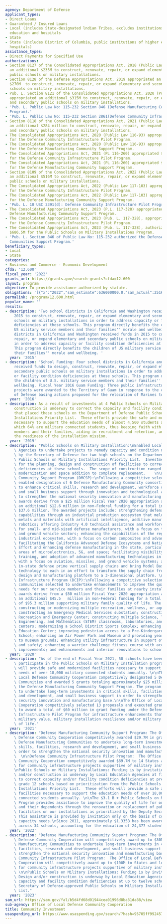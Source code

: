 ```yaml
---
agency: Department of Defense
applicant_types:
- Direct Loans
- Guaranteed / Insured Loans
- Local (includes State-designated lndian Tribes, excludes institutions of higher
  education and hospitals
- State
- State (includes District of Columbia, public institutions of higher education and
  hospitals)
assistance_types:
- Direct Payments for Specified Use
authorizations:
- Section 8127 of the Consolidated Appropriations Act, 2018 (Public Law 115-141) appropriated
  an additional $235M to construct, renovate, repair, or expand elementary and secondary
  public schools on military installations.
- Section 8128 of the Defense Appropriations Act, 2019 appropriated an additional
  $270M  to construct, renovate, repair, or expand elementary and secondary public
  schools on military installations.
- Pub. L. Section 8121 of the Consolidated Appropriations Act, 2020 (Public Law 116-93)
  appropriated an additional $315M to construct, renovate, repair, or expand elementary
  and secondary public schools on military installations.
- 'Pub. L. Public Law No: 115-232 Section 846 (Defense Manufacturing Communities Support
  Program).'
- 'Pub. L. Public Law No: 115-232 Section 2861(Defense Community Infrastructure Program).'
- Section 8118 of the Consolidated Appropriations Act, 2021 (Public Law 116-260) appropriated
  an additional $284 million to construct, renovate, repair, or expand elementary
  and secondary public schools on military installations.
- The Consolidated Appropriations Act, 2020 (Public Law 116-93) appropriated $50M
  for the Defense Community Infrastructure Pilot Program.
- The Consolidated Appropriations Act, 2020 (Public Law 116-93) appropriated $25M
  for the Defense Manufacturing Community Support Program.
- The Consolidated Appropriations Act, 2021 (PL 116-260) appropriated $60 million
  for the Defense Community Infrastructure Pilot Program.
- The Consolidated Appropriations Act, 2021 (PL 116-260) appropriated $25 million
  for the Defense Manufacturing Community Support Program.
- Section 8109 of the Consolidated Appropriations Act, 2022 (Public Law 117-103) appropriated
  an additional $516M to construct, renovate, repair, or expand elementary and secondary
  public schools on military installations.
- The Consolidated Appropriations Act, 2022 (Public Law 117-103) appropriated $90M
  for the Defense Community Infrastructure Pilot Program.
- The Consolidated Appropriations Act, 2022 (Public Law 117-103) appropriated $30M
  for the Defense Manufacturing Community Support Program.
- 'Pub. L. 10 USC 2391(d): Defense Community Infrastructure Pilot Program.'
- The Consolidated Appropriations Act, 2023 (P.L. 117-328) appropriated $30M for the
  Defense Manufacturing Community Support Program.
- The Consolidated Appropriations Act, 2023 (Pub. L. 117-328), appropriated $100M
  for the Defense Community Infrastructure Pilot Program.
- The Consolidated Appropriations Act, 2023 (Pub. L. 117-328), authorized and appropriated
  $686.5M for the Public Schools on Military Installations Program.
- 'Pub. L. Section 846 of Public Law No: 115-232 authorized the Defense Manufacturing
  Communities Support Program.'
beneficiary_types:
- Local
- State
categories:
- Business and Commerce - Economic Development
cfda: '12.600'
fiscal_year: '2022'
grants_url: https://grants.gov/search-grants?cfda=12.600
layout: program
objective: To provide assistance authorized by statute.
obligations: '[{"x":"2022","sam_estimate":636000000.0,"sam_actual":251654466.0,"usa_spending_actual":251753476.0},{"x":"2023","sam_estimate":816500000.0,"sam_actual":0.0,"usa_spending_actual":310921950.0},{"x":"2024","sam_estimate":50000000.0,"sam_actual":0.0,"usa_spending_actual":273462019.0}]'
permalink: /program/12.600.html
popular_name: ''
results:
- description: 'Two school districts in California and Washington received funds in
    2015 to construct, renovate, repair, or expand elementary and secondary public
    schools on military installations in order to address capacity or facility condition
    deficiencies at those schools. This program directly benefits the children of
    US military service members and their families'' morale and wellbeing. Two school
    districts in California and Washington received funds in 2015 to construct, renovate,
    repair, or expand elementary and secondary public schools on military installations
    in order to address capacity or facility condition deficiencies at those schools.
    This program directly benefits the children of US military service members and
    their families'' morale and wellbeing. '
  year: '2015'
- description: 'School Funding: Four school districts in California and New Jersey
    received funds to design, construct, renovate, repair, or expand elementary and
    secondary public schools on military installations in order to address capacity
    or facility condition deficiencies at those schools. This program directly benefits
    the children of U.S. military service members and their families'' morale and
    wellbeing. Fiscal Year 2016 Guam Funding: Three public infrastructure investment
    projects were awarded to the Territory of Guam in response to the current Department
    of Defense basing actions proposed for the relocation of Marines to Guam.'
  year: '2016'
- description: As a result of investments at 4 Public Schools on Military Installations
    construction is underway to correct the capacity and facility condition deficiencies
    that placed these schools on the Department of Defense Public Schools on Military
    Installations Priority List.  These efforts provide the safe and modernized facilities
    necessary to support the education needs of almost 4,500 students annually in
    which 64% are military connected students, thus keeping faith with our service
    members and their families, aiding in recruitment and retention, and supporting
    the readiness of the installation mission.
  year: '2019'
- description: "Public Schools on Military Installation:\nEnabled Local Education\
    \ Agencies to undertake projects to remedy capacity and condition needs as prioritized\
    \ by the Secretary of Defense for two high schools on the Department of Defense\
    \ Public Schools on Military Installations Priority List.  Investments provided\
    \ for the planning, design and construction of facilities to correct the identified\
    \ deficiencies at these schools.  The scope of construction ranged from major\
    \ modernization and space addition to complete replacement.    \n\nDefense Manufacturing\
    \ Community Support Program (DMCSP):\nFollowing a competitive selection process,\
    \ enabled designation of 6 Defense Manufacturing Community consortia and funding\
    \ to enhance critical skills, research and development, workforce development,\
    \ and small business support through innovation and technological advancements\
    \ to strengthen the national security innovation and manufacturing base. These\
    \ awards derive from a $25 million Fiscal Year 2020 appropriation and leverage\
    \ an additional $12.6 million in non-Federal funding for a total investment of\
    \ $37.6 million. The awarded projects include: strengthening defense manufacturing\
    \ capabilities through an industrial production ecosystem that melds advanced\
    \ metals and materials with artificial intelligence, additive manufacturing, and\
    \ robotics; offering Industry 4.0 technical assistance and workforce training\
    \ for small- and mid-sized defense manufacturers, with a focus on the aerospace\
    \ and ground vehicle sectors; enhancing the capabilities of the regional defense\
    \ industrial ecosystem, with a focus on carbon composites and advanced materials;\
    \ facilitating the California Advanced Defense Ecosystems and National Consortia\
    \ Effort and enhancing defense manufacturing in the state, particularly in the\
    \ areas of microelectronics, 5G, and space; facilitating visibility, workforce\
    \ training, and adoption of advanced manufacturing technologies in the region,\
    \ with a focus on aviation, missiles, and ground vehicle systems; and, enhancing\
    \ in-state defense prime vertical supply chains and bring Model Based Definition\
    \ technology to each in an effort to transform the supply chain from a 2-dimensional\
    \ design and manufacturing platform to a 3-dimensional platform. \n\nDefense Community\
    \ Infrastructure Program (DCIP):\nFollowing a competitive selection process, 16\
    \ communities selected to undertake enhancements to improve the quality of life\
    \ needs for our service members and their families at nearby installations.  These\
    \ awards derive from a $50 million Fiscal Year 2020 appropriation and leverage\
    \ an additional $45.5   million in non-Federal funding for a total investment\
    \ of $95.3 million supporting military family quality of life. The awards include:\
    \ constructing or modernizing multiple recreation, wellness, or aquatics centers;\
    \ constructing an Emergency Medical Services substation; constructing a Multipurpose\
    \ Recreation and Emergency Center; constructing multiple Science, Technology,\
    \ Engineering, and Mathematics (STEM) classrooms, laboratories, and discovery\
    \ centers; modernizing a School District Sports Complex; enhancing an Early Childhood\
    \ Education Center; improving pedestrian access to a Pre-Kindergarden-8th Grade\
    \ School; enhancing an Air Power Park and Museum and providing year-round access\
    \ to museum grounds; enhancing utility infrastructure in support of life, health,\
    \ and safety; enhancing a warrior challenge fitness course with accessibility\
    \ improvements; and enhancements and interior renovations to schools."
  year: '2020'
- description: "As of the end of Fiscal Year 2021, 50 schools have been invited to\
    \ participate in the Public Schools on Military Installation program. These efforts\
    \ will provide safe and modernized facilities necessary to support the education\
    \ needs of over 18,000 military connected students annually. \n\nThe Office of\
    \ Local Defense Community Cooperation competitively designated 5 Defense Manufacturing\
    \ Communities and awarded 5 grants totaling approximately $25 million through\
    \ the Defense Manufacturing Community Support Program. The program is designed\
    \ to undertake long-term investments in critical skills, facilities, research\
    \ and development, and small business support in order to strengthen the national\
    \ security innovation and manufacturing base.\n\nThe Office of Local Defense Community\
    \ Cooperation competitively selected 13 proposals and executed grant agreements\
    \ to award a total of $60 million in grant funding under the Defense Community\
    \ Infrastructure Pilot Program for infrastructure enhancements that support installation\
    \ military value, military installation resilience and/or military family quality\
    \ of life."
  year: '2021'
- description: "Defense Manufacturing Community Support Program: The Office of Local\
    \ Defense Community Cooperation competitively awarded $29.7M in grants to six\
    \ Defense Manufacturing Communities to undertake long-term investments in critical\
    \ skills, facilities, research and development, and small business support in\
    \ order to strengthen the national security innovation and manufacturing base.\
    \  \n\nDefense Community Infrastructure Pilot Program:  The Office of Local Defense\
    \ Community Cooperation competitively awarded $89.7M to 14 States and local governments\
    \ for community infrastructure projects supportive of military installations.\n\
    \nPublic Schools on Military Installations: Funding is by invitation only. Design\
    \ and/or construction is underway by Local Education Agencies at five schools\
    \ to correct capacity and/or facility condition deficiencies at pre-K through\
    \ grade 12 schools based on prioritization from the Public Schools on Military\
    \ Installations Priority List.  These efforts will provide a safe and modernized\
    \ facilities necessary to support the education needs of over 18,000 military\
    \ connected students annually. \n\nThe $3.1 B + Public Schools on Military Installations\
    \ Program provides assistance to improve the quality of life for our service members\
    \ and their dependents through the renovation or replacement of public school\
    \ facilities on our installations as prioritized by the Deputy Secretary of Defense.\
    \ This assistance is provided by invitation only on the basis of condition and\
    \ capacity needs.\nSince 2011, approximately $1.335B has been awarded for construction\
    \ across 34 schools, accounting for the education of 24,377 students annually."
  year: '2022'
- description: "Defense Manufacturing Community Support Program: The Office of Local\
    \ Defense Community Cooperation will competitively award up to $30M to Defense\
    \ Manufacturing Communities to undertake long-term investments in critical skills,\
    \ facilities, research and development, and small business support in order to\
    \ strengthen the national security innovation and manufacturing base. \n\nDefense\
    \ Community Infrastructure Pilot Program:  The Office of Local Defense Community\
    \ Cooperation will competitively award up to $100M to States and local governments\
    \ for community infrastructure projects supportive of military installations.\
    \ \n\nPublic Schools on Military Installations: Funding is by invitation only.\
    \ Design and/or construction is underway by Local Education Agencies to correct\
    \ capacity and facility condition deficiencies at up to twelve schools from the\
    \ Secretary of Defense-approved Public Schools on Military Installations Priority\
    \ List."
  year: '2023'
sam_url: https://sam.gov/fal/b5d4fd68d01944cea01996d8ba31da88/view
sub-agency: Office of Local Defense Community Cooperation
title: Community Investment
usaspending_url: https://www.usaspending.gov/search/?hash=95705ff9924570ef06295f208af61329
---
```


